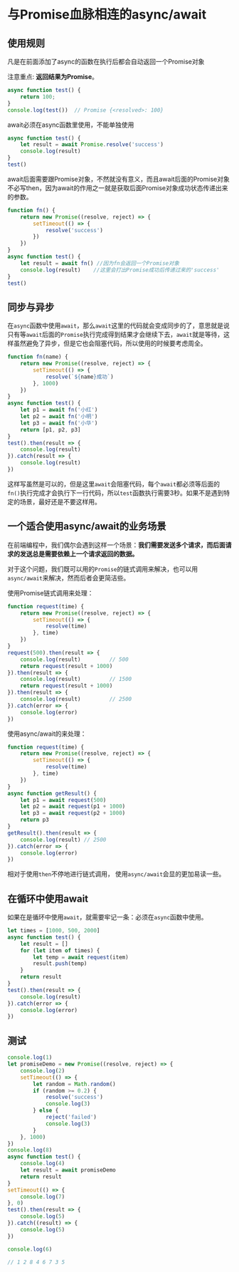# 与Promise血脉相连的async/await

## 使用规则

凡是在前面添加了async的函数在执行后都会自动返回一个Promise对象

注意重点: **返回结果为Promise**。

```js
async function test() { 
    return 100; 
}
console.log(test())  // Promise {<resolved>: 100}
```
await必须在async函数里使用，不能单独使用

```js
async function test() {
    let result = await Promise.resolve('success')
    console.log(result)
}
test()
```

await后面需要跟Promise对象，不然就没有意义，而且await后面的Promise对象不必写then，因为await的作用之一就是获取后面Promise对象成功状态传递出来的参数。

```js
function fn() {
    return new Promise((resolve, reject) => {
        setTimeout(() => {
            resolve('success')
        })
    })
}
async function test() {
    let result = await fn() //因为fn会返回一个Promise对象
    console.log(result)    //这里会打出Promise成功后传递过来的'success'
}
test()
```

## 同步与异步

在`async`函数中使用`await`，那么`await`这里的代码就会变成同步的了，意思就是说只有等`await`后面的`Promise`执行完成得到结果才会继续下去，`await`就是等待，这样虽然避免了异步，但是它也会阻塞代码，所以使用的时候要考虑周全。

```js
function fn(name) {
    return new Promise((resolve, reject) => {
        setTimeout(() => {
            resolve(`${name}成功`)
        }, 1000)
    })
}
async function test() {
    let p1 = await fn('小红')
    let p2 = await fn('小明')
    let p3 = await fn('小华')
    return [p1, p2, p3]
}
test().then(result => {
    console.log(result)
}).catch(result => {
    console.log(result)
})
```
这样写虽然是可以的，但是这里`await`会阻塞代码，每个`await`都必须等后面的`fn()`执行完成才会执行下一行代码，所以`test`函数执行需要3秒。如果不是遇到特定的场景，最好还是不要这样用。

## 一个适合使用async/await的业务场景

在前端编程中，我们偶尔会遇到这样一个场景：**我们需要发送多个请求，而后面请求的发送总是需要依赖上一个请求返回的数据。**

对于这个问题，我们既可以用的`Promise`的链式调用来解决，也可以用`async/await`来解决，然而后者会更简洁些。

使用Promise链式调用来处理：

```js
function request(time) {
    return new Promise((resolve, reject) => {
        setTimeout(() => {
            resolve(time)
        }, time)
    })
}
request(500).then(result => {
    console.log(result)         // 500
    return request(result + 1000)
}).then(result => { 
    console.log(result)         // 1500
    return request(result + 1000)
}).then(result => {
    console.log(result)         // 2500
}).catch(error => {
    console.log(error)
})
```

使用async/await的来处理：

```js
function request(time) {
    return new Promise((resolve, reject) => {
        setTimeout(() => {
            resolve(time)
        }, time)
    })
}
async function getResult() {
    let p1 = await request(500)
    let p2 = await request(p1 + 1000)
    let p3 = await request(p2 + 1000)
    return p3
}
getResult().then(result => {
    console.log(result) // 2500
}).catch(error => {
    console.log(error)
})
```

相对于使用`then`不停地进行链式调用， 使用`async/await`会显的更加易读一些。

## 在循环中使用await

如果在是循环中使用`await`，就需要牢记一条：必须在`async`函数中使用。

```js
let times = [1000, 500, 2000]
async function test() {
    let result = []
    for (let item of times) {
        let temp = await request(item)
        result.push(temp)
    }
    return result
}
test().then(result => {
    console.log(result)
}).catch(error => {
    console.log(error)
})
```

## 测试
```js
console.log(1)
let promiseDemo = new Promise((resolve, reject) => {
    console.log(2)
    setTimeout(() => {
        let random = Math.random()
        if (random >= 0.2) {
            resolve('success')
            console.log(3)
        } else {
            reject('failed')
            console.log(3)
        }   
    }, 1000)
})
console.log(8)
async function test() {
    console.log(4)
    let result = await promiseDemo
    return result
}
setTimeout(() => {
    console.log(7)
}, 0)
test().then(result => {
    console.log(5)
}).catch((result) => {
    console.log(5)
})

console.log(6)

// 1 2 8 4 6 7 3 5
```